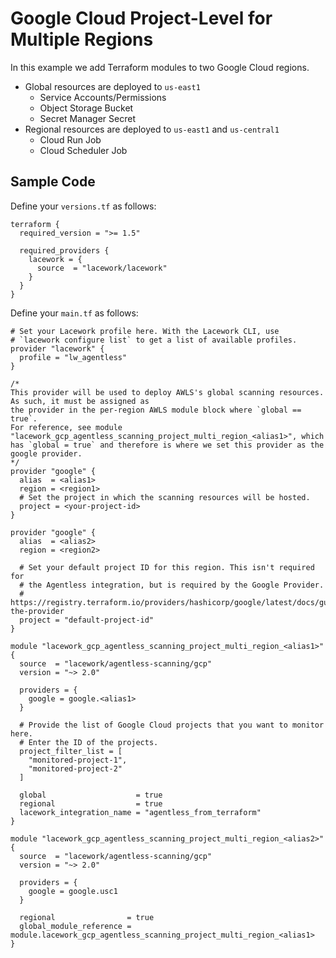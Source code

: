 # Google Cloud Project-Level for Multiple Regions

In this example we add Terraform modules to two Google Cloud regions.

- Global resources are deployed to `us-east1`
  - Service Accounts/Permissions
  - Object Storage Bucket
  - Secret Manager Secret
- Regional resources are deployed to `us-east1` and `us-central1`
  - Cloud Run Job
  - Cloud Scheduler Job

## Sample Code

Define your `versions.tf` as follows:
```hcl
terraform {
  required_version = ">= 1.5"

  required_providers {
    lacework = {
      source  = "lacework/lacework"
    }
  }
}
```

Define your `main.tf` as follows:
```hcl
# Set your Lacework profile here. With the Lacework CLI, use 
# `lacework configure list` to get a list of available profiles.
provider "lacework" {
  profile = "lw_agentless"
}

/*
This provider will be used to deploy AWLS's global scanning resources. As such, it must be assigned as
the provider in the per-region AWLS module block where `global == true`. 
For reference, see module "lacework_gcp_agentless_scanning_project_multi_region_<alias1>", which
has `global = true` and therefore is where we set this provider as the google provider.
*/
provider "google" {
  alias  = <alias1>
  region = <region1>
  # Set the project in which the scanning resources will be hosted.
  project = <your-project-id>
}

provider "google" {
  alias  = <alias2>
  region = <region2>

  # Set your default project ID for this region. This isn't required for
  # the Agentless integration, but is required by the Google Provider.
  # https://registry.terraform.io/providers/hashicorp/google/latest/docs/guides/getting_started#configuring-the-provider
  project = "default-project-id"
}

module "lacework_gcp_agentless_scanning_project_multi_region_<alias1>" {
  source  = "lacework/agentless-scanning/gcp"
  version = "~> 2.0"

  providers = {
    google = google.<alias1>
  }

  # Provide the list of Google Cloud projects that you want to monitor here.
  # Enter the ID of the projects.
  project_filter_list = [
    "monitored-project-1",
    "monitored-project-2"
  ]

  global                    = true
  regional                  = true
  lacework_integration_name = "agentless_from_terraform"
}

module "lacework_gcp_agentless_scanning_project_multi_region_<alias2>" {
  source  = "lacework/agentless-scanning/gcp"
  version = "~> 2.0"

  providers = {
    google = google.usc1
  }

  regional                = true
  global_module_reference = module.lacework_gcp_agentless_scanning_project_multi_region_<alias1>
}
```

